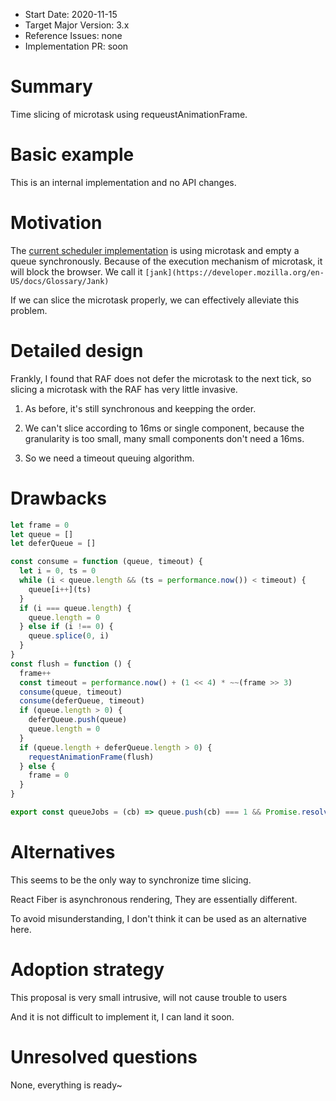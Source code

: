 - Start Date: 2020-11-15
- Target Major Version: 3.x
- Reference Issues: none
- Implementation PR: soon

# Summary

Time slicing of microtask using requeustAnimationFrame.

# Basic example

This is an internal implementation and no API changes.

# Motivation

The [current scheduler implementation](https://github.com/vuejs/vue-next/blob/master/packages/runtime-core/src/scheduler.ts#L192) is using microtask and empty a queue synchronously. Because of the execution mechanism of microtask, it will block the browser. We call it `[jank](https://developer.mozilla.org/en-US/docs/Glossary/Jank)`

If we can slice the microtask properly, we can effectively alleviate this problem.

# Detailed design

Frankly, I found that RAF does not defer the microtask to the next tick, so slicing a microtask with the RAF has very little invasive.

1. As before, it's still synchronous and keepping the order.

2. We can't slice according to 16ms or single component, because the granularity is too small, many small components don't need a 16ms.

3. So we need a timeout queuing algorithm.

# Drawbacks

```js
let frame = 0
let queue = []
let deferQueue = []

const consume = function (queue, timeout) {
  let i = 0, ts = 0
  while (i < queue.length && (ts = performance.now()) < timeout) {
    queue[i++](ts)
  }
  if (i === queue.length) {
    queue.length = 0
  } else if (i !== 0) {
    queue.splice(0, i)
  }
}
const flush = function () {
  frame++
  const timeout = performance.now() + (1 << 4) * ~~(frame >> 3)
  consume(queue, timeout)
  consume(deferQueue, timeout)
  if (queue.length > 0) {
    deferQueue.push(queue)
    queue.length = 0
  }
  if (queue.length + deferQueue.length > 0) {
    requestAnimationFrame(flush)
  } else {
    frame = 0
  }
}

export const queueJobs = (cb) => queue.push(cb) === 1 && Promise.resolve().then(flush)
```

# Alternatives

This seems to be the only way to synchronize time slicing.

React Fiber is asynchronous rendering, They are essentially different.

To avoid misunderstanding, I don't think it can be used as an alternative here.

# Adoption strategy

This proposal is very small intrusive, will not cause trouble to users

And it is not difficult to implement it, I can land it soon.

# Unresolved questions

None, everything is ready~
